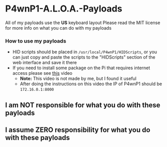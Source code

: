 # P4wnP1-A.L.O.A.-Payloads

All of my payloads use the **US** keyboard layout
Please read the MIT license for more info on what you can do with my payloads

### How to use my payloads

* HID scripts should be placed in `/usr/local/P4wnP1/HIDScripts`, or you can just copy and paste the scripts to the "HIDScripts" section of the web interface and save it there
* If you need to install some package on the Pi that requires internet access please see [this](https://youtu.be/QEWaIoal5qU) video
  * **Note:** This video is not made by me, but I found it useful
  * After doing the instructions on this video the IP of P4wnP1 should be `172.16.0.1:8000`

## I am NOT responsible for what you do with these payloads

## I assume ZERO responsibility for what you do with these payloads
